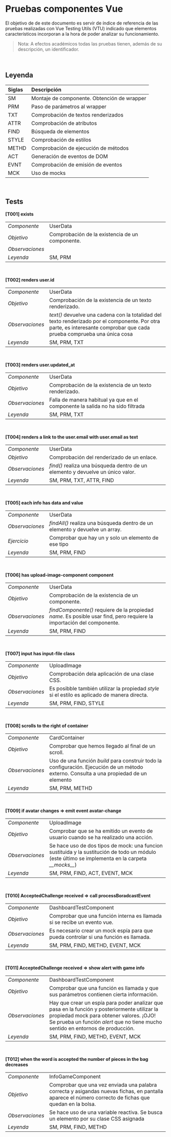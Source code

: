 # Pruebas componentes Vue

El objetivo de de este documento es servir de índice de referencia de las pruebas realizadas con Vue Testing Utils (VTU) indicado que elementos característicos incorporan a la hora de poder analizar su funcionamiento. 

> Nota: A efectos académicos todas  las pruebas tienen, además de su descripción, un identificador.

<br />

## Leyenda

| Siglas | Descripción |
| :---  | :---------- |
| SM     | Montaje de componente. Obtención de wrapper |
| PRM    | Paso de parámetros al wrapper |
| TXT    | Comprobación de textos renderizados |
| ATTR   | Comprobación de atributos |
| FIND   | Búsqueda de elementos |
| STYLE  | Comprobación de estilos |
| METHD  | Comprobación de ejecución de métodos |
| ACT    | Generación de eventos de DOM |
| EVNT   | Comprobación de emisión de eventos |
| MCK    | Uso de mocks |

<br />

## Tests

**[T001] exists**

|     |       |
| :-- | :---- |
| *Componente* | UserData |
| *Objetivo* | Comprobación de la existencia de un componente. | 
| *Observaciones* | |
| *Leyenda* | SM, PRM |  

<br /> 

**[T002] renders user.id**  

|     |       |
| :-- | :---- |
| *Componente* | UserData |
| *Objetivo* | Comprobación de la existencia de un texto renderizado. | 
| *Observaciones* | _text()_ devuelve una cadena con la totalidad del texto renderizado por el componente. Por otra parte, es interesante comprobar que cada prueba comprueba una única cosa |
| *Leyenda* | SM, PRM, TXT |

<br />

**[T003] renders user.updated_at**

|     |       |
| :-- | :---- |
| *Componente* | UserData |
| *Objetivo* | Comprobación de la existencia de un texto renderizado. | 
| *Observaciones* | Falla de manera habitual ya que en el componente la salida no ha sido filtrada |
| *Leyenda* | SM, PRM, TXT |

<br />

**[T004] renders a link to the user.email with user.email as text**

|     |       |
| :-- | :---- |
| *Componente* | UserData |
| *Objetivo* | Comprobación del renderizado de un enlace. | 
| *Observaciones* | _find()_ realiza una búsqueda dentro de un elemento y devuelve un único valor.  |
| *Leyenda* | SM, PRM, TXT, ATTR, FIND |

<br />

**[T005] each info has data and value**

|     |       |
| :-- | :---- |
| *Componente* | UserData |Comprobación de que todos los elementos de una clase contengan otros elementos
| *Observaciones* | _findAll()_ realiza una búsqueda dentro de un elemento y devuelve un array. |
| *Ejercicio* | Comprobar que hay un y solo un elemento de ese tipo |
| *Leyenda* | SM, PRM, FIND |

<br />

**[T006] has upload-image-component component**

|     |       |
| :-- | :---- |
| *Componente* | UserData |
| *Objetivo* | Comprobación de la existencia de un componente. | 
| *Observaciones* | _findComponente()_ requiere de la propiedad *name*. Es posible usar find, pero requiere la importación del componente. |
| *Leyenda* | SM, PRM, FIND |

<br />

**[T007] input has input-file class**

|     |       |
| :-- | :---- |
| *Componente* | UploadImage |
| *Objetivo* | Comprobación dela aplicación de una clase CSS. | 
| *Observaciones* | Es posibble también utilizar la propiedad _style_ si el estilo es aplicado de manera directa. |
| *Leyenda* | SM, PRM, FIND, STYLE |

<br />

**[T008] scrolls to the right of container**

|     |       |
| :-- | :---- |
| *Componente* | CardContainer |
| *Objetivo* | Comprobar que hemos llegado al final de un scroll. | 
| *Observaciones* | Uso de una función _build_ para construir todo la configuración. Ejecución de un método externo. Consulta a una propiedad de un elemento |
| *Leyenda* | SM, PRM, METHD  |

<br />

**[T009] if avatar changes => emit event avatar-change**

|     |       |
| :-- | :---- |
| *Componente* | UploadImage |
| *Objetivo* | Comprobar que se ha emitido un evento de usuario cuando se ha realizado una acción. | 
| *Observaciones* | Se hace uso de dos tipos de mock: una funcion sustituida y la sustitución de todo un módulo (este último se implementa en la carpeta  _\_\_mocks\_\__) |
| *Leyenda* | SM, PRM, FIND, ACT, EVENT, MCK  |

<br />

**[T010] AcceptedChallenge received => call processBoradcastEvent**

|     |       |
| :-- | :---- |
| *Componente* | DashboardTestComponent |
| *Objetivo* | Comprobar que una función interna es llamada si se recibe un evento vue. | 
| *Observaciones* | Es necesario crear un mock espía para que pueda controlar si una función es llamada. |
| *Leyenda* | SM, PRM, FIND, METHD, EVENT, MCK  |

<br />

**[T011] AcceptedChallenge received => show alert with game info**

|     |       |
| :-- | :---- |
| *Componente* | DashboardTestComponent |
| *Objetivo* | Comprobar que una función es llamada y que sus parámetros contienen cierta información. | 
| *Observaciones* | Hay que crear un espía para poder analizar que pasa en la función y posteriormente utilizar la propiedad mock para obtener valores. ¡OJO! Se prueba un función _alert_ que no tiene mucho sentido en entornos de producción. |
| *Leyenda* | SM, PRM, FIND, METHD, EVENT, MCK  |

<br />

**[T012] when the word is accepted the number of pieces in the bag decreases**

|     |       |
| :-- | :---- |
| *Componente* | InfoGameComponent |
| *Objetivo* | Comprobar que una vez enviada una palabra correcta y asigandas nuevas fichas, en pantalla aparece el número correcto de fichas que quedan en la bolsa. | 
| *Observaciones* | Se hace uso de una variable reactiva. Se busca un elemento por su clase CSS asignada |
| *Leyenda* | SM, PRM, FIND, METHD  |
